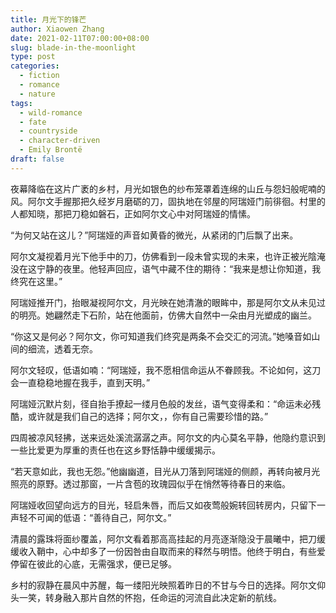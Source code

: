```yaml
---
title: 月光下的锋芒
author: Xiaowen Zhang
date: 2021-02-11T07:00:00+08:00
slug: blade-in-the-moonlight
type: post
categories:
  - fiction
  - romance
  - nature
tags:
  - wild-romance
  - fate
  - countryside
  - character-driven
  - Emily Brontë
draft: false
---
```


夜幕降临在这片广袤的乡村，月光如银色的纱布笼罩着连绵的山丘与怨妇般呢喃的风。阿尔文手握那把久经岁月磨砺的刀，固执地在邻屋的阿瑞娅门前徘徊。村里的人都知晓，那把刀稳如磐石，正如阿尔文心中对阿瑞娅的情愫。

“为何又站在这儿？”阿瑞娅的声音如黄昏的微光，从紧闭的门后飘了出来。

阿尔文凝视着月光下他手中的刀，仿佛看到一段未曾实现的未来，也许正被光陰淹没在这宁静的夜里。他轻声回应，语气中藏不住的期待：“我来是想让你知道，我终究在这里。”

阿瑞娅推开门，抬眼凝视阿尔文，月光映在她清澈的眼眸中，那是阿尔文从未见过的明亮。她翩然走下石阶，站在他面前，仿佛大自然中一朵由月光塑成的幽兰。

“你这又是何必？阿尔文，你可知道我们终究是两条不会交汇的河流。”她嗓音如山间的细流，透着无奈。

阿尔文轻叹，低语如喃：“阿瑞娅，我不愿相信命运从不眷顾我。不论如何，这刀会一直稳稳地握在我手，直到天明。”

阿瑞娅沉默片刻，径自抬手撩起一缕月色般的发丝，语气变得柔和：“命运未必残酷，或许就是我们自己的选择；阿尔文，，你有自己需要珍惜的路。”

四周被凉风轻拂，送来远处溪流潺潺之声。阿尔文的内心莫名平静，他隐约意识到一些比爱更为厚重的责任也在这乡野恬静中缓缓揭示。

“若天意如此，我也无怨。”他幽幽道，目光从刀落到阿瑞娅的侧颜，再转向被月光照亮的原野。透过那窗，一片含苞的玫瑰园似乎在悄然等待春日的来临。

阿瑞娅收回望向远方的目光，轻启朱唇，而后又如夜莺般婉转回转房内，只留下一声轻不可闻的低语：“善待自己，阿尔文。”

清晨的露珠将面纱覆盖，阿尔文看着那高高挂起的月亮逐渐隐没于晨曦中，把刀缓缓收入鞘中，心中却多了一份因咎由自取而来的释然与明悟。他终于明白，有些爱停留在彼此的心底，无需强求，便已足够。

乡村的寂静在晨风中苏醒，每一缕阳光映照着昨日的不甘与今日的选择。阿尔文仰头一笑，转身融入那片自然的怀抱，任命运的河流自此决定新的航线。